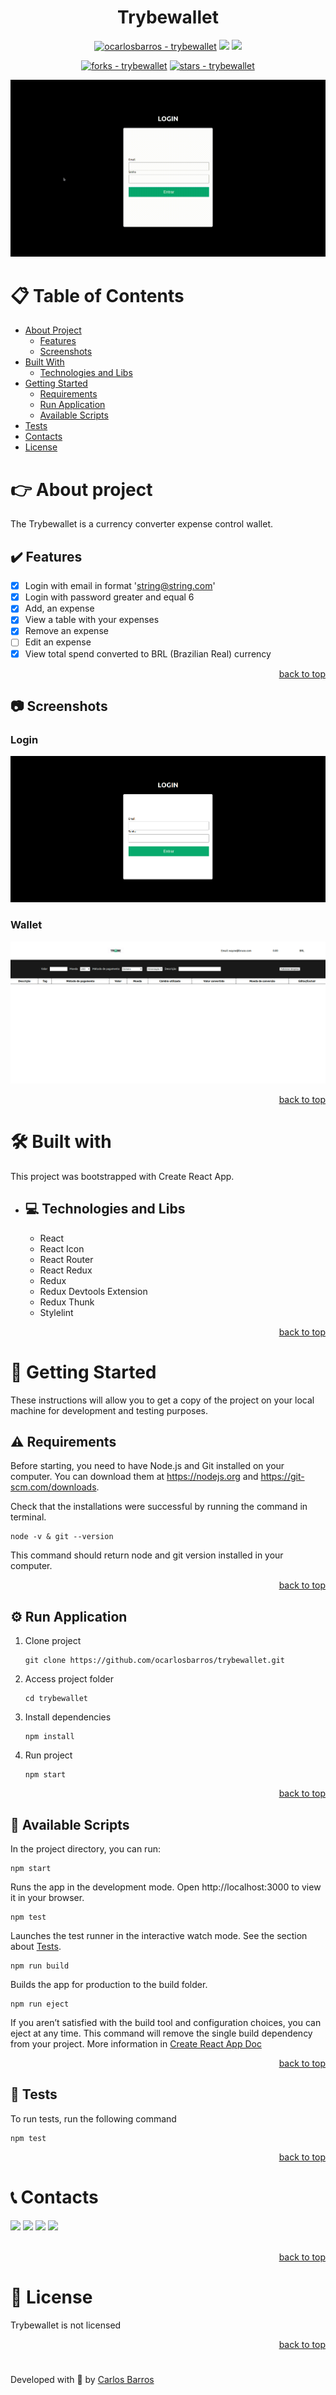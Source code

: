 <div align="center">

#   Trybewallet
[![ocarlosbarros - trybewallet](https://img.shields.io/static/v1?label=ocarlosbarros&message=trybewallet&color=2eac6f&style=for-the-badge&logo=github)](https://github.com/ocarlosbarros/trybewallet "Go to GitHub repo")
<img src="http://img.shields.io/static/v1?label=status&message=in%20development&color=2eac6f&style=for-the-badge"/>
<img src="http://img.shields.io/static/v1?label=license&message=MIT&color=2eac6f&style=for-the-badge"/>

[![forks - trybewallet](https://img.shields.io/github/forks/ocarlosbarros/trybewallet?style=social)](https://github.com/ocarlosbarros/trybewallet)
[![stars - trybewallet](https://img.shields.io/github/stars/ocarlosbarros/trybewallet?style=social)](https://github.com/ocarlosbarros/trybewallet)

![Trybe Wallet Web Application](./src/assets/login-app.gif)
</div>

# :clipboard: Table of Contents

* [About Project](#point_right-about-project)
    * [Features](#heavy_check_mark-features)
    * [Screenshots](#camera-screenshots)
* [Built With](#hammer_and_wrench-built-with)
    * [Technologies and Libs](#computer-technologies-and-libs)
* [Getting Started](#rocket-getting-started)
    * [Requirements](#warning-requirements)
    * [Run Application](#gear-run-application)
    * [Available Scripts](#robot-available-scripts)
* [Tests](#test_tube-tests)
* [Contacts](#telephone_receiver-contacts)
* [License](#page_facing_up-license)

#   :point_right: About project

The Trybewallet is a currency converter expense control wallet.

##  :heavy_check_mark: Features 

- [x] Login with email in format 'string@string.com'
- [x] Login with password greater and equal 6
- [x] Add, an expense
- [x] View a table with your expenses
- [x] Remove an expense
- [ ]  Edit an expense
- [x] View total spend converted to BRL (Brazilian Real) currency

<p align="right"><a href="#trybewallet">back to top</a></p>

##  :camera: Screenshots 

### Login

![Trybe Wallet Web Application](./src/assets/login-page.png)

### Wallet

![Trybe Wallet Web Application](./src/assets/wallet-page.png)

<p align="right"><a href="#trybewallet">back to top</a></p>

#   :hammer_and_wrench: Built with 

This project was bootstrapped with Create React App.

* ##    :computer: Technologies and Libs 
    - React
    - React Icon
    - React Router
    - React Redux
    - Redux
    - Redux Devtools Extension
    - Redux Thunk
    - Stylelint

<p align="right"><a href="#trybewallet">back to top</a></p>

#   :rocket: Getting Started 

These instructions will allow you to get a copy of the project on your local machine for development and testing purposes.

##  :warning: Requirements 

Before starting, you need to have Node.js and Git installed on your computer. You can download them at
https://nodejs.org and https://git-scm.com/downloads. 

Check that the installations were successful by running the command in terminal.

```
node -v & git --version
```

This command should return node and git version installed in your computer.

<p align="right"><a href="#trybewallet">back to top</a></p>

##  :gear: Run Application 

1. Clone project
    ```
    git clone https://github.com/ocarlosbarros/trybewallet.git
    ```

2. Access project folder
    ```
    cd trybewallet
    ```

3. Install dependencies
    ```
    npm install
    ```

4. Run project
    ```
    npm start
    ```

<p align="right"><a href="#trybewallet">back to top</a></p>

## :robot: Available Scripts 

In the project directory, you can run:

```
npm start
```
Runs the app in the development mode. Open http://localhost:3000 to view it in your browser.

```
npm test
```
Launches the test runner in the interactive watch mode. See the section about [Tests](#tests).

```
npm run build
```
Builds the app for production to the build folder.

```
npm run eject
```
If you aren’t satisfied with the build tool and configuration choices, you can eject at any time. This command will remove the single build dependency from your project. More information in [Create React App Doc](https://create-react-app.dev/docs/available-scripts/#npm-run-eject)

<p align="right"><a href="#trybewallet">back to top</a></p>

##  :test_tube: Tests 

To run tests, run the following command

```
npm test
```

<p align="right"><a href="#trybewallet">back to top</a></p>

# :telephone_receiver: Contacts 

<div align="left">
<a href="https://www.linkedin.com/in/ocarlosbarros" target="_blank"><img src="https://img.shields.io/badge/-LinkedIn-%230077B5?style=for-the-badge&logo=linkedin&logoColor=white" target="_blank"></a>
<a href = "mailto:carlos_dbs@hotmail.com"><img src="https://img.shields.io/badge/Outlook-0078D4?style=for-the-badge&logo=microsoft-outlook&logoColor=white" target="_blank"></a>
<a href="https://www.instagram.com/o_carlosbarros.dev/" target="_blank"><img src="https://img.shields.io/badge/-Instagram-%23E4405F?style=for-the-badge&logo=instagram&logoColor=white" target="_blank"></a>
<a href="https://www.youtube.com/channel/UC1xY9hXr4h_77rfKKk-i3Vg" target="_blank"><img src="https://img.shields.io/badge/YouTube-FF0000?style=for-the-badge&logo=youtube&logoColor=white" target="_blank"></a>
</div>

<br/>

<p align="right"><a href="#trybewallet">back to top</a></p>

#   :page_facing_up: License 

Trybewallet is not licensed

<p align="right"><a href="#trybewallet">back to top</a></p>

#

Developed with 💜 by [Carlos Barros](https://github.com/ocarlosbarros) 
